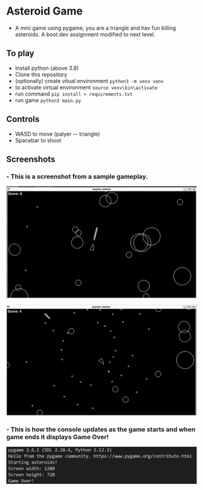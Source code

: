 # Asteroid Game
- A mini game using pygame, you are a triangle and hav fun killing asteroids. A boot.dev assignment modified to next level.


## To play
- Install python (above 3.8)
- Clone this repository
- (optionally) create vitual environment 
` python3 -m venv venv `
- to activate virtual environment 
` source venv\bin\activate `
- run command
` pip install > requirements.txt `
- run game
` python3 main.py `
## Controls

- WASD to move (palyer -- triangle)
- Spacebar to shoot




## Screenshots
### - This is a screenshot from a sample gameplay.

![Game Window](/game_window.png)


![Game Window](/game_2.png)

### - This is how the console updates as the game starts and when game ends it displays Game Over! 

![Console](/console.png)

[def]: \game_window.png